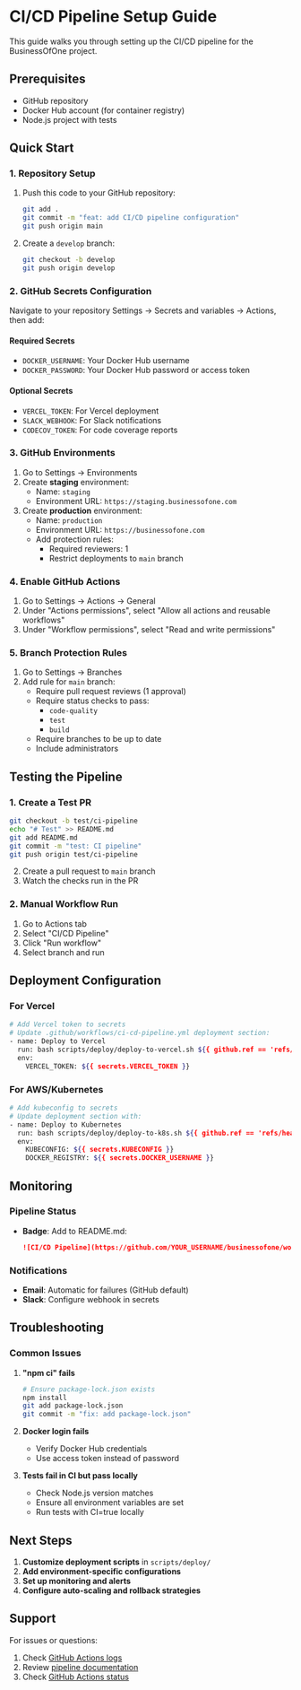 # CI/CD Pipeline Setup Guide

This guide walks you through setting up the CI/CD pipeline for the BusinessOfOne project.

## Prerequisites

- GitHub repository
- Docker Hub account (for container registry)
- Node.js project with tests

## Quick Start

### 1. Repository Setup

1. Push this code to your GitHub repository:
   ```bash
   git add .
   git commit -m "feat: add CI/CD pipeline configuration"
   git push origin main
   ```

2. Create a `develop` branch:
   ```bash
   git checkout -b develop
   git push origin develop
   ```

### 2. GitHub Secrets Configuration

Navigate to your repository Settings → Secrets and variables → Actions, then add:

#### Required Secrets
- `DOCKER_USERNAME`: Your Docker Hub username
- `DOCKER_PASSWORD`: Your Docker Hub password or access token

#### Optional Secrets
- `VERCEL_TOKEN`: For Vercel deployment
- `SLACK_WEBHOOK`: For Slack notifications
- `CODECOV_TOKEN`: For code coverage reports

### 3. GitHub Environments

1. Go to Settings → Environments
2. Create **staging** environment:
   - Name: `staging`
   - Environment URL: `https://staging.businessofone.com`
3. Create **production** environment:
   - Name: `production`  
   - Environment URL: `https://businessofone.com`
   - Add protection rules:
     - Required reviewers: 1
     - Restrict deployments to `main` branch

### 4. Enable GitHub Actions

1. Go to Settings → Actions → General
2. Under "Actions permissions", select "Allow all actions and reusable workflows"
3. Under "Workflow permissions", select "Read and write permissions"

### 5. Branch Protection Rules

1. Go to Settings → Branches
2. Add rule for `main` branch:
   - Require pull request reviews (1 approval)
   - Require status checks to pass:
     - `code-quality`
     - `test`
     - `build`
   - Require branches to be up to date
   - Include administrators

## Testing the Pipeline

### 1. Create a Test PR
```bash
git checkout -b test/ci-pipeline
echo "# Test" >> README.md
git add README.md
git commit -m "test: CI pipeline"
git push origin test/ci-pipeline
```

2. Create a pull request to `main` branch
3. Watch the checks run in the PR

### 2. Manual Workflow Run
1. Go to Actions tab
2. Select "CI/CD Pipeline"
3. Click "Run workflow"
4. Select branch and run

## Deployment Configuration

### For Vercel
```bash
# Add Vercel token to secrets
# Update .github/workflows/ci-cd-pipeline.yml deployment section:
- name: Deploy to Vercel
  run: bash scripts/deploy/deploy-to-vercel.sh ${{ github.ref == 'refs/heads/main' && 'production' || 'staging' }}
  env:
    VERCEL_TOKEN: ${{ secrets.VERCEL_TOKEN }}
```

### For AWS/Kubernetes
```bash
# Add kubeconfig to secrets
# Update deployment section with:
- name: Deploy to Kubernetes
  run: bash scripts/deploy/deploy-to-k8s.sh ${{ github.ref == 'refs/heads/main' && 'production' || 'staging' }} ${{ github.sha }}
  env:
    KUBECONFIG: ${{ secrets.KUBECONFIG }}
    DOCKER_REGISTRY: ${{ secrets.DOCKER_USERNAME }}
```

## Monitoring

### Pipeline Status
- **Badge**: Add to README.md:
  ```markdown
  ![CI/CD Pipeline](https://github.com/YOUR_USERNAME/businessofone/workflows/CI%2FCD%20Pipeline/badge.svg)
  ```

### Notifications
- **Email**: Automatic for failures (GitHub default)
- **Slack**: Configure webhook in secrets

## Troubleshooting

### Common Issues

1. **"npm ci" fails**
   ```bash
   # Ensure package-lock.json exists
   npm install
   git add package-lock.json
   git commit -m "fix: add package-lock.json"
   ```

2. **Docker login fails**
   - Verify Docker Hub credentials
   - Use access token instead of password

3. **Tests fail in CI but pass locally**
   - Check Node.js version matches
   - Ensure all environment variables are set
   - Run tests with CI=true locally

## Next Steps

1. **Customize deployment scripts** in `scripts/deploy/`
2. **Add environment-specific configurations**
3. **Set up monitoring and alerts**
4. **Configure auto-scaling and rollback strategies**

## Support

For issues or questions:
1. Check [GitHub Actions logs](https://github.com/YOUR_USERNAME/businessofone/actions)
2. Review [pipeline documentation](./CI_CD_PIPELINE.md)
3. Check [GitHub Actions status](https://www.githubstatus.com/)